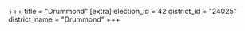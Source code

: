 +++
title = "Drummond"
[extra]
election_id = 42
district_id = "24025"
district_name = "Drummond"
+++
